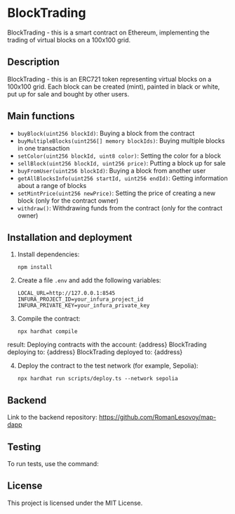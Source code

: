 # BlockTrading

BlockTrading - this is a smart contract on Ethereum, implementing the trading of virtual blocks on a 100x100 grid.

## Description

BlockTrading - this is an ERC721 token representing virtual blocks on a 100x100 grid. Each block can be created (mint), painted in black or white, put up for sale and bought by other users.

## Main functions

- `buyBlock(uint256 blockId)`: Buying a block from the contract
- `buyMultipleBlocks(uint256[] memory blockIds)`: Buying multiple blocks in one transaction
- `setColor(uint256 blockId, uint8 color)`: Setting the color for a block
- `sellBlock(uint256 blockId, uint256 price)`: Putting a block up for sale
- `buyFromUser(uint256 blockId)`: Buying a block from another user
- `getAllBlocksInfo(uint256 startId, uint256 endId)`: Getting information about a range of blocks
- `setMintPrice(uint256 newPrice)`: Setting the price of creating a new block (only for the contract owner)
- `withdraw()`: Withdrawing funds from the contract (only for the contract owner)

## Installation and deployment

1. Install dependencies:
   ```
   npm install
   ```

2. Create a file `.env` and add the following variables:
   ```
   LOCAL_URL=http://127.0.0.1:8545
   INFURA_PROJECT_ID=your_infura_project_id
   INFURA_PRIVATE_KEY=your_infura_private_key
   ```

3. Compile the contract:
   ```
   npx hardhat compile
   ```

result:
   Deploying contracts with the account: {address}
   BlockTrading deploying to: {address}
   BlockTrading deployed to: {address}

4. Deploy the contract to the test network (for example, Sepolia):
   ```
   npx hardhat run scripts/deploy.ts --network sepolia
   ```

## Backend
Link to the backend repository: https://github.com/RomanLesovoy/map-dapp

## Testing

To run tests, use the command:

## License

This project is licensed under the MIT License.